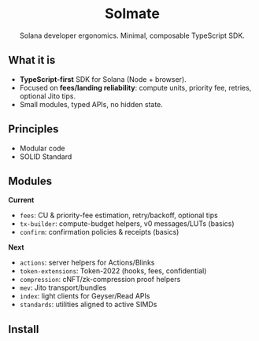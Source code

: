 <h1 align="center">Solmate</h1>

<p align="center">
  Solana developer ergonomics. Minimal, composable TypeScript SDK.
</p>

## What it is
- **TypeScript-first** SDK for Solana (Node + browser).
- Focused on **fees/landing reliability**: compute units, priority fee, retries, optional Jito tips.
- Small modules, typed APIs, no hidden state.

## Principles
- Modular code
- SOLID Standard

## Modules
**Current**
- `fees`: CU & priority-fee estimation, retry/backoff, optional tips
- `tx-builder`: compute-budget helpers, v0 messages/LUTs (basics)
- `confirm`: confirmation policies & receipts (basics)

**Next**
- `actions`: server helpers for Actions/Blinks
- `token-extensions`: Token-2022 (hooks, fees, confidential)
- `compression`: cNFT/zk-compression proof helpers
- `mev`: Jito transport/bundles
- `index`: light clients for Geyser/Read APIs
- `standards`: utilities aligned to active SIMDs

## Install
